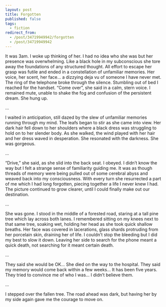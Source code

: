 ```yaml
---
layout: post
title: Forgotten
published: false
tags:
  - fiction
redirect_from:
  - /post/34719949942/forgotten
  - /post/34719949942
---
```


It was 3am. I woke up thinking of her. I had no idea who she was but her
presence was overwhelming. Like a black hole in my subconscious she tore
away the foundations of any structured thought. All effort to escape her grasp
was futile and ended in a constellation of unfamiliar memories. Her voice, her
scent, her face... a dizzying deja vu of someone I have never met.
  The ring of the telephone broke through the silence.
  Stumbling out of bed I reached for the handset.
  “Come over”, she said in a calm, stern voice.
I remained mute, unable to shake the fog and confusion of the persistent dream.
She hung up.

<!--more-->

...

I waited in anticipation, still dazed by the slew of unfamiliar memories running
through my mind. The leafs began to stir as she came into view. Her dark
hair fell down to her shoulders where a black dress was struggling to hold
on to her slender body. As she walked, the wind played with her hair and her
dress waved in desperation. She resonated with the darkness. She was gorgeous.

...

“Drive,” she said, as she slid into the back seat.
I obeyed. I didn’t know the way but I felt a strange sense of familiarity
guiding me. It was as though threads of memory were being pulled out of some
cerebral abyss and weaved back into my consciousness. With every turn she
resurrected a part of me which I had long forgotten, piecing together a life I
never knew I had. The picture continued to grow clearer, until I could finally
make out our destination.

...

She was gone. I stood in the middle of a forested road, staring at a tall pine
tree which lay across both lanes. I remembered sitting on my knees next to that
same tree, soaking wet, holding her head as she took quick shallow breaths. Her
face was covered in lacerations, glass shards protruding from her porcelain
skin, draining her of life. I couldn’t stop the bleeding but I did my best to
slow it down. Leaving her side to search for the phone meant a quick death, not
searching for it meant certain death.

...

They said she would be OK... She died on the way to the hospital.
They said my memory would come back within a few weeks... It has been five years.
They tried to convince me of who I was... I didn’t believe them.

...

I stepped over the fallen tree. The road ahead was dark, but having her by my
side again gave me the courage to move on.
